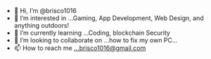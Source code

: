 - 👋 Hi, I’m @brisco1016    
- 👀 I’m interested in ...Gaming, App Development, Web Design, and anything outdoors!
- 🌱 I’m currently learning ...Coding, blockchain Security
- 💞️ I’m looking to collaborate on ...how to fix my own PC...
- 📫 How to reach me ...brisco1016@gmail.com

<!---
brisco1016/brisco1016 is a ✨ special ✨ repository because its `README.md` (this file) appears on your GitHub profile.
You can click the Preview link to take a look at your changes.
--->
